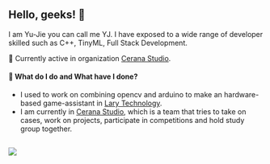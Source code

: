 ## Hello, geeks! 👋

I am Yu-Jie you can call me YJ. I have exposed to a wide range of developer skilled such as C++, TinyML, Full Stack Development. 

🌱 Currently active in organization [Cerana Studio](https://github.com/CeranaTeam). 

#### 🔭 What do I do and What have I done?
* I used to work on combining opencv and arduino to make an hardware-based game-assistant in [Lary Technology](https://github.com/Lary-Tech). 
* I am currently in [Cerana Studio](https://github.com/CeranaTeam), which is a team that tries to take on cases, work on projects, participate in competitions and hold study group together.

![](https://skillicons.dev/icons?perline=15&i=vue,nuxt,tailwind,expressjs,mongodb,firebase,vercel,gcp,docker,arduino)
---
<!-- [![YJack's GitHub stats](https://github-readme-stats.vercel.app/api?username=YJack0000)](https://github.com/anuraghazra/github-readme-stats)
<br></br> -->

<!-- [![TOP Used Lang](https://github-readme-stats.vercel.app/api/top-langs/?username=YJack0000)](https://github.com/anuraghazra/github-readme-stats) -->
